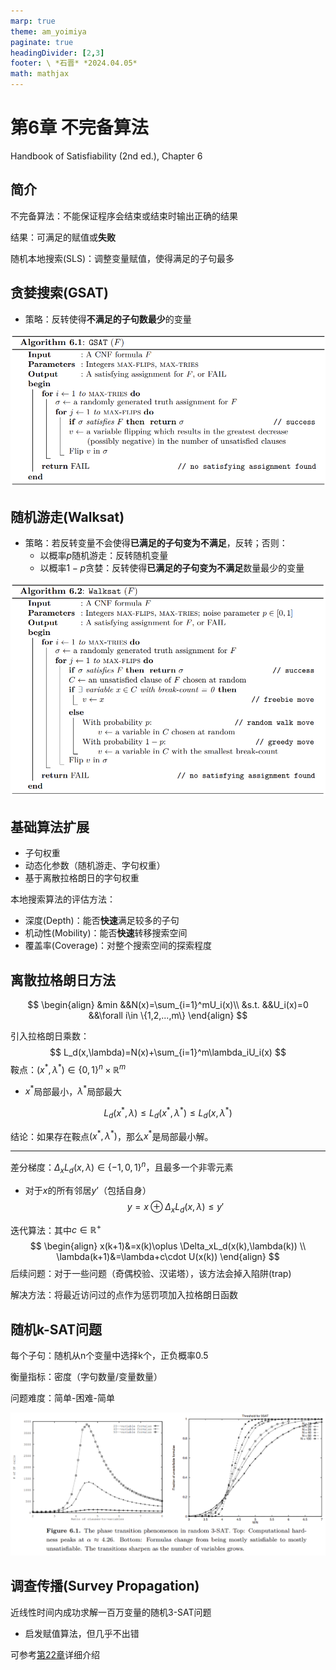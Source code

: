 ```yaml
---
marp: true
theme: am_yoimiya
paginate: true
headingDivider: [2,3]
footer: \ *石晋* *2024.04.05*
math: mathjax
---
```


<!-- _class: cover_a-->
<!-- _paginate: "" -->
<!-- _footer: "" -->

# 第6章 不完备算法

Handbook of Satisfiability (2nd ed.), Chapter 6

## 简介

不完备算法：不能保证程序会结束或结束时输出正确的结果

结果：可满足的赋值或**失败**

随机本地搜索(SLS)：调整变量赋值，使得满足的子句最多

## 贪婪搜索(GSAT)

- 策略：反转使得**不满足的子句数最少**的变量

![#c](./_Handbook%20of%20SAT_6_%E4%B8%8D%E5%AE%8C%E5%A4%87%E7%AE%97%E6%B3%95.assets/image-20240404212852765.png)

## 随机游走(Walksat)

- 策略：若反转变量不会使得**已满足的子句变为不满足**，反转；否则：
  - 以概率$p$随机游走：反转随机变量
  - 以概率$1-p$贪婪：反转使得**已满足的子句变为不满足**数量最少的变量

![#c h:400](./_Handbook%20of%20SAT_6_%E4%B8%8D%E5%AE%8C%E5%A4%87%E7%AE%97%E6%B3%95.assets/image-20240404215602579.png)

## 基础算法扩展

- 子句权重
- 动态化参数（随机游走、字句权重）
- 基于离散拉格朗日的字句权重

本地搜索算法的评估方法：

- 深度(Depth)：能否**快速**满足较多的子句
- 机动性(Mobility)：能否**快速**转移搜索空间
- 覆盖率(Coverage)：对整个搜索空间的探索程度

## 离散拉格朗日方法

$$
\begin{align}
&min &&N(x)=\sum_{i=1}^mU_i(x)\\
&s.t. &&U_i(x)=0 &&\forall i\in \{1,2,...,m\}
\end{align}
$$

引入拉格朗日乘数：
$$
L_d(x,\lambda)=N(x)+\sum_{i=1}^m\lambda_iU_i(x)
$$
鞍点：$(x^*,\lambda^*)\in \{0,1\}^n\times \mathbb{R}^m$

- $x^*$局部最小，$\lambda^*$局部最大

$$
L_d(x^*,\lambda)\le L_d(x^*,\lambda^*)\le L_d(x,\lambda^*)
$$

结论：如果存在鞍点$(x^*,\lambda^*)$，那么$x^*$​是局部最小解。

---

差分梯度：$\Delta_xL_d(x,\lambda)\in \{-1,0,1\}^n$​，且最多一个非零元素

- 对于$x$的所有邻居$y’$（包括自身）
  $$
  y=x\oplus\Delta_xL_d(x,\lambda)\le y'
  $$

迭代算法：其中$c\in \mathbb{R}^+$
$$
\begin{align}
x(k+1)&=x(k)\oplus \Delta_xL_d(x(k),\lambda(k)) \\
\lambda(k+1)&=\lambda+c\cdot U(x(k))
\end{align}
$$
后续问题：对于一些问题（奇偶校验、汉诺塔），该方法会掉入陷阱(trap)

解决方法：将最近访问过的点作为惩罚项加入拉格朗日函数

## 随机k-SAT问题

每个子句：随机从n个变量中选择k个，正负概率0.5

衡量指标：密度（字句数量/变量数量）

问题难度：简单-困难-简单

![#c h:400](./_Handbook%20of%20SAT_6_%E4%B8%8D%E5%AE%8C%E5%A4%87%E7%AE%97%E6%B3%95.assets/图片2.png)

## 调查传播(Survey Propagation)

近线性时间内成功求解一百万变量的随机3-SAT问题

- 启发赋值算法，但几乎不出错

可参考[第22章](https://shijin.space/blog/assets/Handbook%20of%20SAT/Handbook%20of%20SAT_22_%E4%B8%8E%E7%BB%9F%E8%AE%A1%E7%89%A9%E7%90%86%E5%AD%A6%E7%9A%84%E8%81%94%E7%B3%BB.html)详细介绍
